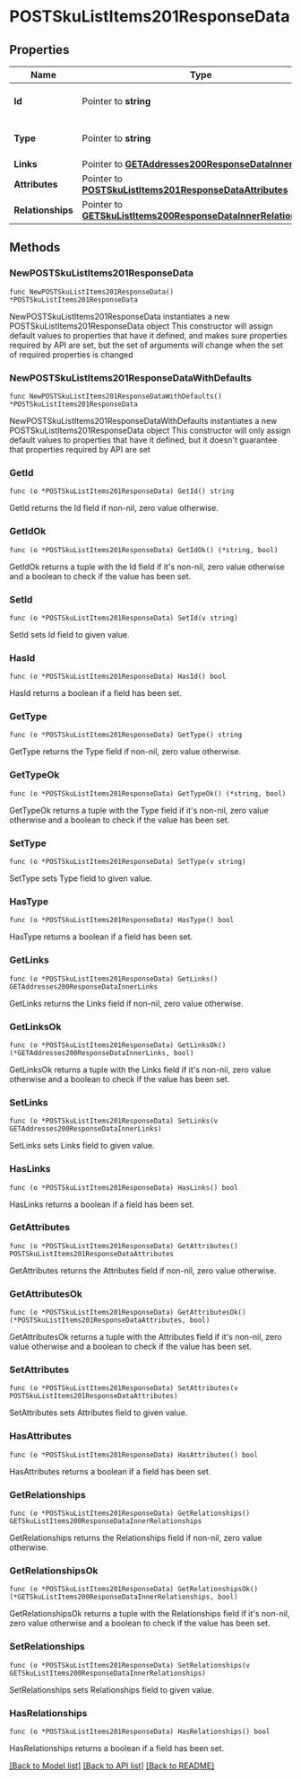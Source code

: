 # POSTSkuListItems201ResponseData

## Properties

Name | Type | Description | Notes
------------ | ------------- | ------------- | -------------
**Id** | Pointer to **string** | The resource&#39;s id | [optional] 
**Type** | Pointer to **string** | The resource&#39;s type | [optional] [default to "sku_list_items"]
**Links** | Pointer to [**GETAddresses200ResponseDataInnerLinks**](GETAddresses200ResponseDataInnerLinks.md) |  | [optional] 
**Attributes** | Pointer to [**POSTSkuListItems201ResponseDataAttributes**](POSTSkuListItems201ResponseDataAttributes.md) |  | [optional] 
**Relationships** | Pointer to [**GETSkuListItems200ResponseDataInnerRelationships**](GETSkuListItems200ResponseDataInnerRelationships.md) |  | [optional] 

## Methods

### NewPOSTSkuListItems201ResponseData

`func NewPOSTSkuListItems201ResponseData() *POSTSkuListItems201ResponseData`

NewPOSTSkuListItems201ResponseData instantiates a new POSTSkuListItems201ResponseData object
This constructor will assign default values to properties that have it defined,
and makes sure properties required by API are set, but the set of arguments
will change when the set of required properties is changed

### NewPOSTSkuListItems201ResponseDataWithDefaults

`func NewPOSTSkuListItems201ResponseDataWithDefaults() *POSTSkuListItems201ResponseData`

NewPOSTSkuListItems201ResponseDataWithDefaults instantiates a new POSTSkuListItems201ResponseData object
This constructor will only assign default values to properties that have it defined,
but it doesn't guarantee that properties required by API are set

### GetId

`func (o *POSTSkuListItems201ResponseData) GetId() string`

GetId returns the Id field if non-nil, zero value otherwise.

### GetIdOk

`func (o *POSTSkuListItems201ResponseData) GetIdOk() (*string, bool)`

GetIdOk returns a tuple with the Id field if it's non-nil, zero value otherwise
and a boolean to check if the value has been set.

### SetId

`func (o *POSTSkuListItems201ResponseData) SetId(v string)`

SetId sets Id field to given value.

### HasId

`func (o *POSTSkuListItems201ResponseData) HasId() bool`

HasId returns a boolean if a field has been set.

### GetType

`func (o *POSTSkuListItems201ResponseData) GetType() string`

GetType returns the Type field if non-nil, zero value otherwise.

### GetTypeOk

`func (o *POSTSkuListItems201ResponseData) GetTypeOk() (*string, bool)`

GetTypeOk returns a tuple with the Type field if it's non-nil, zero value otherwise
and a boolean to check if the value has been set.

### SetType

`func (o *POSTSkuListItems201ResponseData) SetType(v string)`

SetType sets Type field to given value.

### HasType

`func (o *POSTSkuListItems201ResponseData) HasType() bool`

HasType returns a boolean if a field has been set.

### GetLinks

`func (o *POSTSkuListItems201ResponseData) GetLinks() GETAddresses200ResponseDataInnerLinks`

GetLinks returns the Links field if non-nil, zero value otherwise.

### GetLinksOk

`func (o *POSTSkuListItems201ResponseData) GetLinksOk() (*GETAddresses200ResponseDataInnerLinks, bool)`

GetLinksOk returns a tuple with the Links field if it's non-nil, zero value otherwise
and a boolean to check if the value has been set.

### SetLinks

`func (o *POSTSkuListItems201ResponseData) SetLinks(v GETAddresses200ResponseDataInnerLinks)`

SetLinks sets Links field to given value.

### HasLinks

`func (o *POSTSkuListItems201ResponseData) HasLinks() bool`

HasLinks returns a boolean if a field has been set.

### GetAttributes

`func (o *POSTSkuListItems201ResponseData) GetAttributes() POSTSkuListItems201ResponseDataAttributes`

GetAttributes returns the Attributes field if non-nil, zero value otherwise.

### GetAttributesOk

`func (o *POSTSkuListItems201ResponseData) GetAttributesOk() (*POSTSkuListItems201ResponseDataAttributes, bool)`

GetAttributesOk returns a tuple with the Attributes field if it's non-nil, zero value otherwise
and a boolean to check if the value has been set.

### SetAttributes

`func (o *POSTSkuListItems201ResponseData) SetAttributes(v POSTSkuListItems201ResponseDataAttributes)`

SetAttributes sets Attributes field to given value.

### HasAttributes

`func (o *POSTSkuListItems201ResponseData) HasAttributes() bool`

HasAttributes returns a boolean if a field has been set.

### GetRelationships

`func (o *POSTSkuListItems201ResponseData) GetRelationships() GETSkuListItems200ResponseDataInnerRelationships`

GetRelationships returns the Relationships field if non-nil, zero value otherwise.

### GetRelationshipsOk

`func (o *POSTSkuListItems201ResponseData) GetRelationshipsOk() (*GETSkuListItems200ResponseDataInnerRelationships, bool)`

GetRelationshipsOk returns a tuple with the Relationships field if it's non-nil, zero value otherwise
and a boolean to check if the value has been set.

### SetRelationships

`func (o *POSTSkuListItems201ResponseData) SetRelationships(v GETSkuListItems200ResponseDataInnerRelationships)`

SetRelationships sets Relationships field to given value.

### HasRelationships

`func (o *POSTSkuListItems201ResponseData) HasRelationships() bool`

HasRelationships returns a boolean if a field has been set.


[[Back to Model list]](../README.md#documentation-for-models) [[Back to API list]](../README.md#documentation-for-api-endpoints) [[Back to README]](../README.md)


